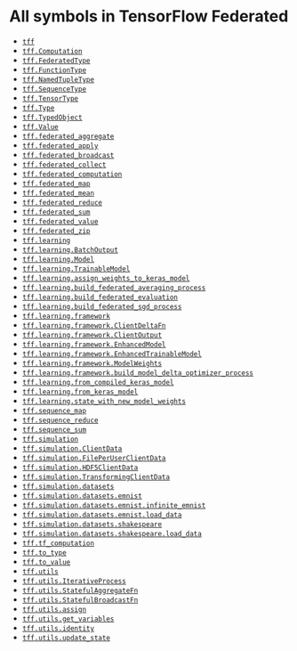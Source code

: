 # All symbols in TensorFlow Federated

*   <a href="./tff.md"><code>tff</code></a>
*   <a href="./tff/Computation.md"><code>tff.Computation</code></a>
*   <a href="./tff/FederatedType.md"><code>tff.FederatedType</code></a>
*   <a href="./tff/FunctionType.md"><code>tff.FunctionType</code></a>
*   <a href="./tff/NamedTupleType.md"><code>tff.NamedTupleType</code></a>
*   <a href="./tff/SequenceType.md"><code>tff.SequenceType</code></a>
*   <a href="./tff/TensorType.md"><code>tff.TensorType</code></a>
*   <a href="./tff/Type.md"><code>tff.Type</code></a>
*   <a href="./tff/TypedObject.md"><code>tff.TypedObject</code></a>
*   <a href="./tff/Value.md"><code>tff.Value</code></a>
*   <a href="./tff/federated_aggregate.md"><code>tff.federated_aggregate</code></a>
*   <a href="./tff/federated_apply.md"><code>tff.federated_apply</code></a>
*   <a href="./tff/federated_broadcast.md"><code>tff.federated_broadcast</code></a>
*   <a href="./tff/federated_collect.md"><code>tff.federated_collect</code></a>
*   <a href="./tff/federated_computation.md"><code>tff.federated_computation</code></a>
*   <a href="./tff/federated_map.md"><code>tff.federated_map</code></a>
*   <a href="./tff/federated_mean.md"><code>tff.federated_mean</code></a>
*   <a href="./tff/federated_reduce.md"><code>tff.federated_reduce</code></a>
*   <a href="./tff/federated_sum.md"><code>tff.federated_sum</code></a>
*   <a href="./tff/federated_value.md"><code>tff.federated_value</code></a>
*   <a href="./tff/federated_zip.md"><code>tff.federated_zip</code></a>
*   <a href="./tff/learning.md"><code>tff.learning</code></a>
*   <a href="./tff/learning/BatchOutput.md"><code>tff.learning.BatchOutput</code></a>
*   <a href="./tff/learning/Model.md"><code>tff.learning.Model</code></a>
*   <a href="./tff/learning/TrainableModel.md"><code>tff.learning.TrainableModel</code></a>
*   <a href="./tff/learning/assign_weights_to_keras_model.md"><code>tff.learning.assign_weights_to_keras_model</code></a>
*   <a href="./tff/learning/build_federated_averaging_process.md"><code>tff.learning.build_federated_averaging_process</code></a>
*   <a href="./tff/learning/build_federated_evaluation.md"><code>tff.learning.build_federated_evaluation</code></a>
*   <a href="./tff/learning/build_federated_sgd_process.md"><code>tff.learning.build_federated_sgd_process</code></a>
*   <a href="./tff/learning/framework.md"><code>tff.learning.framework</code></a>
*   <a href="./tff/learning/framework/ClientDeltaFn.md"><code>tff.learning.framework.ClientDeltaFn</code></a>
*   <a href="./tff/learning/framework/ClientOutput.md"><code>tff.learning.framework.ClientOutput</code></a>
*   <a href="./tff/learning/framework/EnhancedModel.md"><code>tff.learning.framework.EnhancedModel</code></a>
*   <a href="./tff/learning/framework/EnhancedTrainableModel.md"><code>tff.learning.framework.EnhancedTrainableModel</code></a>
*   <a href="./tff/learning/framework/ModelWeights.md"><code>tff.learning.framework.ModelWeights</code></a>
*   <a href="./tff/learning/framework/build_model_delta_optimizer_process.md"><code>tff.learning.framework.build_model_delta_optimizer_process</code></a>
*   <a href="./tff/learning/from_compiled_keras_model.md"><code>tff.learning.from_compiled_keras_model</code></a>
*   <a href="./tff/learning/from_keras_model.md"><code>tff.learning.from_keras_model</code></a>
*   <a href="./tff/learning/state_with_new_model_weights.md"><code>tff.learning.state_with_new_model_weights</code></a>
*   <a href="./tff/sequence_map.md"><code>tff.sequence_map</code></a>
*   <a href="./tff/sequence_reduce.md"><code>tff.sequence_reduce</code></a>
*   <a href="./tff/sequence_sum.md"><code>tff.sequence_sum</code></a>
*   <a href="./tff/simulation.md"><code>tff.simulation</code></a>
*   <a href="./tff/simulation/ClientData.md"><code>tff.simulation.ClientData</code></a>
*   <a href="./tff/simulation/FilePerUserClientData.md"><code>tff.simulation.FilePerUserClientData</code></a>
*   <a href="./tff/simulation/HDF5ClientData.md"><code>tff.simulation.HDF5ClientData</code></a>
*   <a href="./tff/simulation/TransformingClientData.md"><code>tff.simulation.TransformingClientData</code></a>
*   <a href="./tff/simulation/datasets.md"><code>tff.simulation.datasets</code></a>
*   <a href="./tff/simulation/datasets/emnist.md"><code>tff.simulation.datasets.emnist</code></a>
*   <a href="./tff/simulation/datasets/emnist/infinite_emnist.md"><code>tff.simulation.datasets.emnist.infinite_emnist</code></a>
*   <a href="./tff/simulation/datasets/emnist/load_data.md"><code>tff.simulation.datasets.emnist.load_data</code></a>
*   <a href="./tff/simulation/datasets/shakespeare.md"><code>tff.simulation.datasets.shakespeare</code></a>
*   <a href="./tff/simulation/datasets/shakespeare/load_data.md"><code>tff.simulation.datasets.shakespeare.load_data</code></a>
*   <a href="./tff/tf_computation.md"><code>tff.tf_computation</code></a>
*   <a href="./tff/to_type.md"><code>tff.to_type</code></a>
*   <a href="./tff/to_value.md"><code>tff.to_value</code></a>
*   <a href="./tff/utils.md"><code>tff.utils</code></a>
*   <a href="./tff/utils/IterativeProcess.md"><code>tff.utils.IterativeProcess</code></a>
*   <a href="./tff/utils/StatefulAggregateFn.md"><code>tff.utils.StatefulAggregateFn</code></a>
*   <a href="./tff/utils/StatefulBroadcastFn.md"><code>tff.utils.StatefulBroadcastFn</code></a>
*   <a href="./tff/utils/assign.md"><code>tff.utils.assign</code></a>
*   <a href="./tff/utils/get_variables.md"><code>tff.utils.get_variables</code></a>
*   <a href="./tff/utils/identity.md"><code>tff.utils.identity</code></a>
*   <a href="./tff/utils/update_state.md"><code>tff.utils.update_state</code></a>
